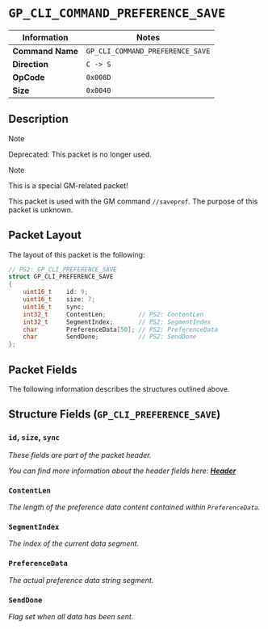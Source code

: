 # `GP_CLI_COMMAND_PREFERENCE_SAVE`

| Information               | Notes |
|---                        |---    |
| **Command Name**          | `GP_CLI_COMMAND_PREFERENCE_SAVE` |
| **Direction**             | `C -> S` |
| **OpCode**                | `0x008D` |
| **Size**                  | `0x0040` |

## Description

> [!NOTE]
> Deprecated: This packet is no longer used.

> [!NOTE]
> This is a special GM-related packet!

This packet is used with the GM command `//savepref`. The purpose of this packet is unknown.

## Packet Layout

The layout of this packet is the following:

```cpp
// PS2: GP_CLI_PREFERENCE_SAVE
struct GP_CLI_PREFERENCE_SAVE
{
    uint16_t    id: 9;
    uint16_t    size: 7;
    uint16_t    sync;
    int32_t     ContentLen;         // PS2: ContentLen
    int32_t     SegmentIndex;       // PS2: SegmentIndex
    char        PreferenceData[50]; // PS2: PreferenceData
    char        SendDone;           // PS2: SendDone
};
```

## Packet Fields

The following information describes the structures outlined above.

## Structure Fields (`GP_CLI_PREFERENCE_SAVE`)

### `id`, `size`, `sync`

_These fields are part of the packet header._

_You can find more information about the header fields here: [**Header**](/world/HEADER.md)_

### `ContentLen`

_The length of the preference data content contained within `PreferenceData`._

### `SegmentIndex`

_The index of the current data segment._

### `PreferenceData`

_The actual preference data string segment._

### `SendDone`

_Flag set when all data has been sent._
